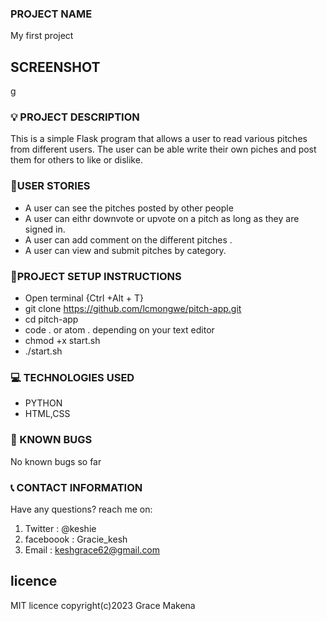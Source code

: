 ### PROJECT NAME

My first project

## SCREENSHOT
g

### :bulb: PROJECT DESCRIPTION

This is a simple Flask program that allows a user to read various pitches from different users. The user can be able write their own piches and post them for others to like or dislike.  

### :pushpin:USER STORIES
- A user can see the pitches posted by other people
- A user can eithr downvote or upvote on a pitch as long as they are signed in.
- A user can add comment on the different pitches .
- A user can view and submit pitches by category.

### :pushpin:PROJECT SETUP INSTRUCTIONS

- Open terminal {Ctrl +Alt + T}
- git clone https://github.com/lcmongwe/pitch-app.git
- cd pitch-app
- code . or atom . depending on your text editor
- chmod +x start.sh
- ./start.sh

### :computer: TECHNOLOGIES USED

- PYTHON
- HTML,CSS 

### :pushpin: KNOWN BUGS
No known bugs so far

### :telephone_receiver: CONTACT INFORMATION

Have any questions? reach me on:

1. Twitter : @keshie
2. faceboook : Gracie_kesh
3. Email : keshgrace62@gmail.com

## licence
MIT licence
copyright(c)2023 Grace Makena

